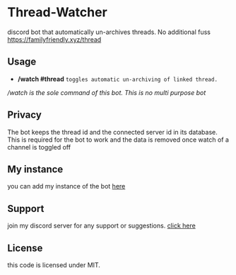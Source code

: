 # Thread-Watcher
discord bot that automatically un-archives threads. No additional fuss
https://familyfriendly.xyz/thread

## Usage
* **/watch #thread** `toggles automatic un-archiving of linked thread. `

*/watch is the sole command of this bot. This is no multi purpose bot*

## Privacy
The bot keeps the thread id and the connected server id in its database. This is required for the bot to work and the data is removed once watch of a channel is toggled off

## My instance
you can add my instance of the bot [here](https://discord.com/oauth2/authorize?client_id=870715447136366662&scope=bot%20applications.commands&permissions=122406571008)

## Support
join my discord server for any support or suggestions. [click here](https://discord.gg/793fagUfmr)

## License
this code is licensed under MIT.